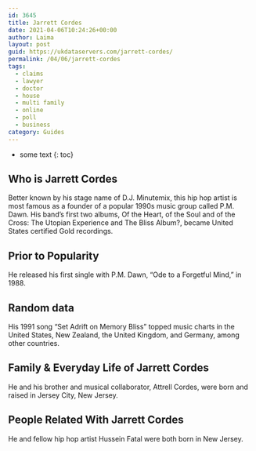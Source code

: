 ```yaml
---
id: 3645
title: Jarrett Cordes
date: 2021-04-06T10:24:26+00:00
author: Laima
layout: post
guid: https://ukdataservers.com/jarrett-cordes/
permalink: /04/06/jarrett-cordes
tags:
  - claims
  - lawyer
  - doctor
  - house
  - multi family
  - online
  - poll
  - business
category: Guides
---
```


* some text
{: toc}


## Who is Jarrett Cordes
                  
                  
                  
Better known by his stage name of D.J. Minutemix, this hip hop artist is most famous as a founder of a popular 1990s music group called P.M. Dawn. His band&#8217;s first two albums, Of the Heart, of the Soul and of the Cross: The Utopian Experience and The Bliss Album?, became United States certified Gold recordings. 
                  
              
            
              
            
                
                
                
## Prior to Popularity
                  
                  
                  
He released his first single with P.M. Dawn, &#8220;Ode to a Forgetful Mind,&#8221; in 1988. 
                  
              
            
              
            
                
                
                
## Random data
                  
                  
                  
His 1991 song &#8220;Set Adrift on Memory Bliss&#8221; topped music charts in the United States, New Zealand, the United Kingdom, and Germany, among other countries. 
                  
              
            
              
            
                
                
                
## Family & Everyday Life of Jarrett Cordes
                  
                  
                  
He and his brother and musical collaborator, Attrell Cordes, were born and raised in Jersey City, New Jersey. 
                  
              
            
              
            
                
                
                
## People Related With Jarrett Cordes
                  
                  
                  
He and fellow hip hop artist Hussein Fatal were both born in New Jersey. 
                  
              
            
              
            
                
              
            
              
              
            
            
              
            
          
          
          